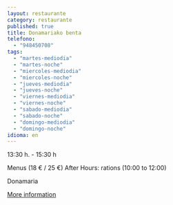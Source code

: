 ```yaml
---
layout: restaurante
category: restaurante
published: true
title: Donamariako benta
telefono:
  - "948450708"
tags:
  - "martes-mediodia"
  - "martes-noche"
  - "miercoles-mediodia"
  - "miercoles-noche"
  - "jueves-mediodia"
  - "jueves-noche"
  - "viernes-mediodia"
  - "viernes-noche"
  - "sabado-mediodia"
  - "sabado-noche"
  - "domingo-mediodia"
  - "domingo-noche"
idioma: en
---
```


13:30 h. - 15:30 h

Menus (18 € / 25 €) After Hours: rations (10:00 to 12:00)

Donamaria

[More information](http://www.consorciobertiz.org/consorcio/dondecomer/restaurantes/donamaria-es-0-176/restaurante-donamariako-benta.html)
